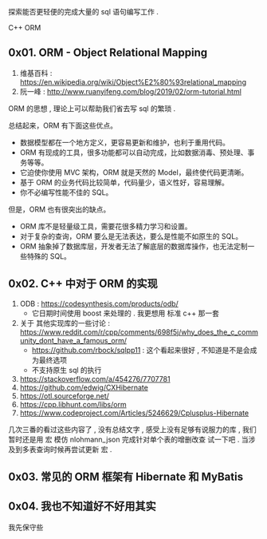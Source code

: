 
探索能否更轻便的完成大量的 sql 语句编写工作 . 

C++ ORM 


## 0x01.  ORM - Object Relational Mapping
1. 维基百科 : https://en.wikipedia.org/wiki/Object%E2%80%93relational_mapping
2. 阮一峰   : http://www.ruanyifeng.com/blog/2019/02/orm-tutorial.html

ORM 的思想 , 理论上可以帮助我们省去写 sql 的繁琐 . 

总结起来，ORM 有下面这些优点。
- 数据模型都在一个地方定义，更容易更新和维护，也利于重用代码。
- ORM 有现成的工具，很多功能都可以自动完成，比如数据消毒、预处理、事务等等。
- 它迫使你使用 MVC 架构，ORM 就是天然的 Model，最终使代码更清晰。
- 基于 ORM 的业务代码比较简单，代码量少，语义性好，容易理解。
- 你不必编写性能不佳的 SQL。


但是，ORM 也有很突出的缺点。
- ORM 库不是轻量级工具，需要花很多精力学习和设置。
- 对于复杂的查询，ORM 要么是无法表达，要么是性能不如原生的 SQL。
- ORM 抽象掉了数据库层，开发者无法了解底层的数据库操作，也无法定制一些特殊的 SQL。





## 0x02. C++ 中对于 ORM 的实现


1. ODB : https://codesynthesis.com/products/odb/
   - 它日期时间使用 boost 来处理的 . 我更想用 标准 c++ 那一套
2. 关于 其他实现库的一些讨论 : https://www.reddit.com/r/cpp/comments/698f5j/why_does_the_c_community_dont_have_a_famous_orm/
   - https://github.com/rbock/sqlpp11 : 这个看起来很好 , 不知道是不是会成为最终选项
   - 不支持原生 sql 的执行
3. https://stackoverflow.com/a/454276/7707781
4. https://github.com/edwig/CXHibernate
5. https://otl.sourceforge.net/
6. https://cpp.libhunt.com/libs/orm
8. https://www.codeproject.com/Articles/5246629/Cplusplus-Hibernate

几次三番的看过这些内容了 , 没有总结文字 , 感受上没有足够有说服力的库 , 
我们暂时还是用 宏 模仿 nlohmann_json 完成针对单个表的增删改查 试一下吧 . 
当涉及到多表查询时候再尝试更新 宏 . 



## 0x03. 常见的 ORM 框架有 Hibernate 和 MyBatis

## 0x04. 我也不知道好不好用其实

我先保守些
